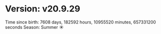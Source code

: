 # Version: v20.9.29
Time since birth: 7608 days, 182592 hours, 10955520 minutes, 657331200 seconds
Season: Summer ☀️
